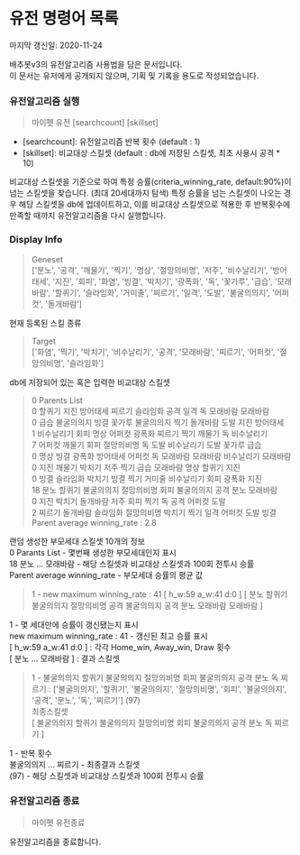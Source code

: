 # 유전 명령어 목록
마지막 갱신일: 2020-11-24 

배추봇v3의 유전알고리즘 사용법을 담은 문서입니다.  
이 문서는 유저에게 공개되지 않으며, 기획 및 기록을 용도로 작성되었습니다.  

### 유전알고리즘 실행
> 마이펫 유전 [searchcount] [skillset]
- [searchcount]: 유전알고리즘 반복 횟수 (default : 1)
- [skillset]: 비교대상 스킬셋 (default : db에 저장된 스킬셋, 최초 사용시 공격 * 10)

비교대상 스킬셋을 기준으로 하여 특정 승률(criteria_winning_rate, default:90%)이 넘는 스킬셋을 찾습니다. (최대 20세대까지 탐색)
특정 승률을 넘는 스킬셋이 나오는 경우 해당 스킬셋을 db에 업데이트하고,
이를 비교대상 스킬셋으로 적용한 후 반복횟수에 만족할 때까지 유전알고리즘을 다시 실행합니다.

### Display Info
> Geneset  
> ['분노', '공격', '깨물기', '찍기', '명상', '절망의비명', '저주', '비수날리기', '방어태세', '지진', '회피', '화염', '빙결', '박치기', '광폭화', '독', '꽃가루', '급습', '모래바람', '할퀴기', '슬라임화', '거미줄', '찌르기', '일격', '도발', '불굴의의지', '어퍼컷', '돌개바람']

현재 등록된 스킬 종류  

> Target  
> ['화염', '찍기', '박치기', '비수날리기', '공격', '모래바람', '찌르기', '어퍼컷', '절망의비명', '슬라임화']

db에 저장되어 있는 혹은 입력한 비교대상 스킬셋  

> 0 Parents List  
>  0    할퀴기 지진 방어태세 찌르기 슬라임화 공격 일격 독 모래바람 모래바람  
>  0    급습 불굴의의지 빙결 꽃가루 불굴의의지 찍기 돌개바람 도발 지진 방어태세  
>  1    비수날리기 회피 명상 어퍼컷 광폭화 찌르기 찍기 깨물기 독 비수날리기  
>  7    어퍼컷 깨물기 회피 절망의비명 독 도발 비수날리기 도발 꽃가루 급습  
>  0    명상 빙결 광폭화 방어태세 어퍼컷 독 모래바람 모래바람 비수날리기 모래바람  
>  0    지진 깨물기 박치기 저주 찍기 급습 모래바람 명상 할퀴기 지진  
>  0    빙결 슬라임화 박치기 빙결 찍기 거미줄 비수날리기 회피 광폭화 지진  
> 18    분노 할퀴기 불굴의의지 절망의비명 회피 불굴의의지 공격 분노 모래바람   
>  0    지진 박치기 돌개바람 저주 회피 찍기 독 공격 어퍼컷 도발  
>  2    찌르기 돌개바람 슬라임화 절망의비명 박치기 찍기 일격 어퍼컷 도발 빙결  
> Parent average winning_rate : 2.8  

랜덤 생성한 부모세대 스킬셋 10개의 정보  
0 Parants List - 몇번째 생성한 부모세대인지 표시  
18    분노 ... 모래바람 - 해당 스킬셋과 비교대상 스킬셋과 100회 전투시 승률  
Parent average winning_rate - 부모세대 승률의 평균 값  

>  1 - new maximum winning_rate : 41    [ h_w:59    a_w:41    d:0 ]    [ 분노 할퀴기 불굴의의지 절망의비명 공격 불굴의의지 공격 분노 모래바람 모래바람 ]  

1 - 몇 세대만에 승률이 갱신됐는지 표시  
new maximum winning_rate : 41 - 갱신된 최고 승률 표시  
[ h_w:59    a_w:41    d:0 ] : 각각 Home_win, Away_win, Draw 횟수  
[ 분노 ... 모래바람 ] : 결과 스킬셋  

> 1 - 불굴의의지 할퀴기 불굴의의지 절망의비명 회피 불굴의의지 공격 분노 독 찌르기 : ['불굴의의지', '할퀴기', '불굴의의지', '절망의비명', '회피', '불굴의의지', '공격', '분노', '독', '찌르기'] (97)  
> 최종스킬셋  
> [ 불굴의의지 할퀴기 불굴의의지 절망의비명 회피 불굴의의지 공격 분노 독 찌르기 ]  

1 - 반복 횟수  
불굴의의지 ... 찌르기 - 최종결과 스킬셋  
(97) - 해당 스킬셋과 비교대상 스킬셋과 100회 전투시 승률  


### 유전알고리즘 종료
> 마이펫 유전종료

유전알고리즘을 종료합니다.